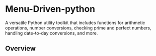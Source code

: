 # Menu-Driven-python
A versatile Python utility toolkit that includes functions for arithmetic operations, number conversions, checking prime and perfect numbers, handling date-to-day conversions, and more.
## Overview
